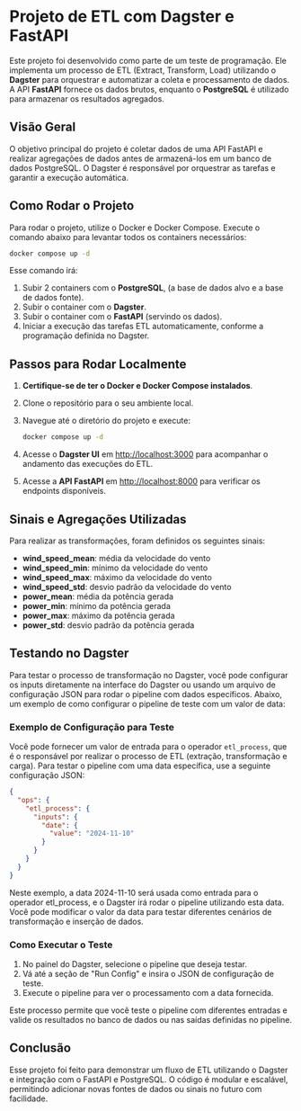 
# Projeto de ETL com Dagster e FastAPI

Este projeto foi desenvolvido como parte de um teste de programação. Ele implementa um processo de ETL (Extract, Transform, Load) utilizando o **Dagster** para orquestrar e automatizar a coleta e processamento de dados. A API **FastAPI** fornece os dados brutos, enquanto o **PostgreSQL** é utilizado para armazenar os resultados agregados.

## Visão Geral

O objetivo principal do projeto é coletar dados de uma API FastAPI e realizar agregações de dados antes de armazená-los em um banco de dados PostgreSQL. O Dagster é responsável por orquestrar as tarefas e garantir a execução automática.

## Como Rodar o Projeto

Para rodar o projeto, utilize o Docker e Docker Compose. Execute o comando abaixo para levantar todos os containers necessários:

```bash
docker compose up -d
```

Esse comando irá:

1. Subir 2 containers com o **PostgreSQL**, (a base de dados alvo e a base de dados fonte).
2. Subir o container com o **Dagster**.
3. Subir o container com o **FastAPI** (servindo os dados).
4. Iniciar a execução das tarefas ETL automaticamente, conforme a programação definida no Dagster.

## Passos para Rodar Localmente

1. **Certifique-se de ter o Docker e Docker Compose instalados**.
2. Clone o repositório para o seu ambiente local.
3. Navegue até o diretório do projeto e execute:

   ```bash
   docker compose up -d
   ```

4. Acesse o **Dagster UI** em [http://localhost:3000](http://localhost:3000) para acompanhar o andamento das execuções do ETL.

5. Acesse a **API FastAPI** em [http://localhost:8000](http://localhost:8000) para verificar os endpoints disponíveis.

## Sinais e Agregações Utilizadas

Para realizar as transformações, foram definidos os seguintes sinais:

- **wind_speed_mean**: média da velocidade do vento
- **wind_speed_min**: mínimo da velocidade do vento
- **wind_speed_max**: máximo da velocidade do vento
- **wind_speed_std**: desvio padrão da velocidade do vento
- **power_mean**: média da potência gerada
- **power_min**: mínimo da potência gerada
- **power_max**: máximo da potência gerada
- **power_std**: desvio padrão da potência gerada


## Testando no Dagster

Para testar o processo de transformação no Dagster, você pode configurar os inputs diretamente na interface do Dagster ou usando um arquivo de configuração JSON para rodar o pipeline com dados específicos. Abaixo, um exemplo de como configurar o pipeline de teste com um valor de data:

### Exemplo de Configuração para Teste

Você pode fornecer um valor de entrada para o operador `etl_process`, que é o responsável por realizar o processo de ETL (extração, transformação e carga). Para testar o pipeline com uma data específica, use a seguinte configuração JSON:

```json
{
  "ops": {
    "etl_process": {
      "inputs": {
        "date": {
          "value": "2024-11-10"
        }
      }
    }
  }
}
```

Neste exemplo, a data 2024-11-10 será usada como entrada para o operador etl_process, e o Dagster irá rodar o pipeline utilizando esta data. Você pode modificar o valor da data para testar diferentes cenários de transformação e inserção de dados.

### Como Executar o Teste

1. No painel do Dagster, selecione o pipeline que deseja testar.
2. Vá até a seção de "Run Config" e insira o JSON de configuração de teste.
3. Execute o pipeline para ver o processamento com a data fornecida.

Este processo permite que você teste o pipeline com diferentes entradas e valide os resultados no banco de dados ou nas saídas definidas no pipeline.



## Conclusão

Esse projeto foi feito para demonstrar um fluxo de ETL utilizando o Dagster e integração com o FastAPI e PostgreSQL. O código é modular e escalável, permitindo adicionar novas fontes de dados ou sinais no futuro com facilidade.

